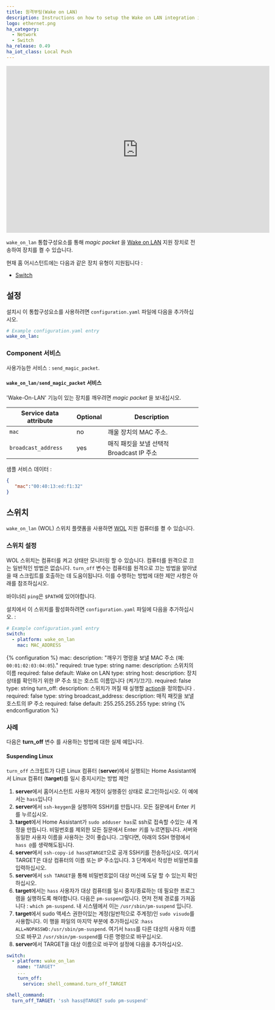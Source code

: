 ```yaml
---
title: 원격부팅(Wake on LAN)
description: Instructions on how to setup the Wake on LAN integration in Home Assistant.
logo: ethernet.png
ha_category:
  - Network
  - Switch
ha_release: 0.49
ha_iot_class: Local Push
---
```


<div class='videoWrapper'>
<iframe width="690" height="437" src="https://www.youtube.com/embed/PtiX4TcdDSg" frameborder="0" allow="accelerometer; autoplay; encrypted-media; gyroscope; picture-in-picture" allowfullscreen></iframe>
</div>

`wake_on_lan` 통합구성요소를 통해 _magic packet_ 을 [Wake on LAN](https://en.wikipedia.org/wiki/Wake-on-LAN) 지원 장치로 전송하여 장치를 켤 수 있습니다.

현재 홈 어시스턴트에는 다음과 같은 장치 유형이 지원됩니다 :

- [Switch](#switch)

## 설정

설치시 이 통합구성요소를 사용하려면 `configuration.yaml` 파일에 다음을 추가하십시오.

```yaml
# Example configuration.yaml entry
wake_on_lan:
```

### Component 서비스

사용가능한 서비스 : `send_magic_packet`.

#### `wake_on_lan/send_magic_packet` 서비스

'Wake-On-LAN' 기능이 있는 장치를 깨우려면 _magic packet_ 을 보내십시오.

| Service data attribute    | Optional | Description                                           |
|---------------------------|----------|-------------------------------------------------------|
| `mac`                     |       no | 깨울 장치의 MAC 주소.                |
| `broadcast_address`       |      yes | 매직 패킷을 보낼 선택적 Broadcast IP 주소 |

샘플 서비스 데이터 :

```json
{
   "mac":"00:40:13:ed:f1:32"
}
```

## 스위치

`wake_on_lan` (WOL) 스위치 플랫폼을 사용하면 [WOL](https://en.wikipedia.org/wiki/Wake-on-LAN) 지원 컴퓨터를 켤 수 있습니다.

### 스위치 설정

WOL 스위치는 컴퓨터를 켜고 상태만 모니터링 할 수 있습니다. 컴퓨터를 원격으로 끄는 일반적인 방법은 없습니다. `turn_off` 변수는 컴퓨터를 원격으로 끄는 방법을 알아냈을 때 스크립트를 호출하는 데 도움이됩니다. 이를 수행하는 방법에 대한 제안 사항은 아래를 참조하십시오. 

바이너리 `ping`은 `$PATH`에 있어야합니다.

설치에서 이 스위치를 활성화하려면 `configuration.yaml` 파일에 다음을 추가하십시오. : 

```yaml
# Example configuration.yaml entry
switch:
  - platform: wake_on_lan
    mac: MAC_ADDRESS
```

{% configuration %}
mac:
  description: "깨우기 명령을 보낼 MAC 주소 (예: `00:01:02:03:04:05`)."
  required: true
  type: string
name:
  description: 스위치의 이름
  required: false
  default: Wake on LAN
  type: string
host:
  description: 장치 상태를 확인하기 위한 IP 주소 또는 호스트 이름입니다 (켜기/끄기).
  required: false
  type: string
turn_off:
  description: 스위치가 꺼질 때 실행할 [action](/getting-started/automation/)을 정의합니다 .
  required: false
  type: string
broadcast_address:
  description: 매직 패킷을 보낼 호스트의 IP 주소
  required: false
  default: 255.255.255.255
  type: string
{% endconfiguration %}

### 사례

다음은 **turn_off** 변수 를 사용하는 방법에 대한 실제 예입니다.

#### Suspending Linux 

`turn_off` 스크립트가 다른 Linux 컴퓨터 (**server**)에서 실행되는 Home Assistant에서 Linux 컴퓨터 (**target**)를 일시 중지시키는 방법 제안

1. **server**에서 홈어시스턴트 사용자 계정이 실행중인 상태로 로그인하십시오. 이 예에서는 `hass`입니다
2. **server**에서 `ssh-keygen`을 실행하여 SSH키를 만듭니다. 모든 질문에서 Enter 키를 누르십시오.
3. **target**에서 Home Assistant가 `sudo adduser has`로 ssh로 접속할 수있는 새 계정을 만듭니다. 비밀번호를 제외한 모든 질문에서 Enter 키를 누르면됩니다. 서버와 동일한 사용자 이름을 사용하는 것이 좋습니다. 그렇다면, 아래의 SSH 명령에서 `hass @`를 생략해도됩니다.
4. **server**에서 `ssh-copy-id hass@TARGET`으로 공개 SSH키를 전송하십시오. 여기서 TARGET은 대상 컴퓨터의 이름 또는 IP 주소입니다. 3 단계에서 작성한 비밀번호를 입력하십시오.
5. **server**에서 `ssh TARGET`을 통해 비밀번호없이 대상 머신에 도달 할 수 있는지 확인하십시오.
6. **target**에서는 `hass` 사용자가 대상 컴퓨터를 일시 중지/종료하는 데 필요한 프로그램을 실행하도록 해야합니다. 다음은 `pm-suspend`입니다. 먼저 전체 경로를 가져옵니다 : `which pm-suspend`. 내 시스템에서 이는 `/usr/sbin/pm-suspend` 입니다.
7. **target**에서 sudo 액세스 권한이있는 계정(일반적으로 주계정)인 `sudo visudo`를 사용합니다. 이 행을 파일의 마지막 부분에 추가하십시오 :`hass ALL=NOPASSWD:/usr/sbin/pm-suspend`. 여기서 `hass`를 다른 대상의 사용자 이름으로 바꾸고 `/usr/sbin/pm-suspend`를 다른 명령으로 바꾸십시오.
8. **server**에서 TARGET을 대상 이름으로 바꾸어 설정에 다음을 추가하십시오.

```yaml
switch:
  - platform: wake_on_lan
    name: "TARGET"
    ...
    turn_off:
      service: shell_command.turn_off_TARGET

shell_command:
  turn_off_TARGET: 'ssh hass@TARGET sudo pm-suspend'
```
